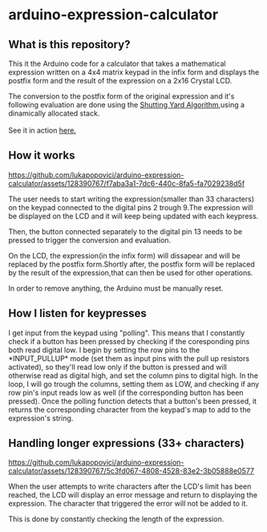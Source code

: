 # arduino-expression-calculator
## What is this repository?
<p> This it the Arduino code for a calculator that takes a mathematical expression written on a 4x4 matrix keypad in the infix form and displays the postfix form and the result of the expression on a 2x16 Crystal LCD. </p>

The conversion to the postfix form of the original expression and it's following evaluation are done using the [Shutting Yard Algorithm](https://en.wikipedia.org/wiki/Shunting_yard_algorithm),using a dinamically allocated stack.
<br>
<br>
See it in action [here.](https://www.youtube.com/watch?v=7AbINdaolRA)
## How it works
https://github.com/lukapopovici/arduino-expression-calculator/assets/128390767/f7aba3a1-7dc6-440c-8fa5-fa7029238d5f
<p>The user needs to start writing the expression(smaller than 33 characters) on the keypad connected to the digital pins 2 trough 9.The expression will be displayed on the LCD and it will keep being updated with each keypress.</p>
<p>Then, the button connected separately to the digital pin 13 needs to be pressed to trigger the conversion and evaluation.</p>
<p>On the LCD, the expression(in the infix form) will dissapear and will be replaced by the postfix form.Shortly after, the postfix form will be replaced by the result of the expression,that can then be used for other operations.</p>
<p>In order to remove anything, the Arduino must be manually reset.</p>

## How I listen for keypresses
<p>I get input from the keypad using "polling". This means that I constantly check if a button has been pressed by checking if the coresponding pins both read digital low. I begin by setting the row pins to the *INPUT_PULLUP* mode (set them as input pins with the pull up resistors activated), so they'll read low only if the button is pressed and will otherwise read as digital high, and set the column pins to digital high. In the loop, I will go trough the columns, setting them as LOW, and checking if any row pin's input reads low as well (if the corresponding button has been pressed). Once the polling function detects that a button's been pressed, it returns the corresponding character from the keypad's map to add to the expression's string.</p>



## Handling longer expressions (33+ characters)

https://github.com/lukapopovici/arduino-expression-calculator/assets/128390767/5c3fd067-4808-4528-83e2-3b05888e0577

<p>When the user attempts to write characters after the LCD's limit has been reached, the LCD will display an error message and return to displaying the expression. The character that triggered the error will not be added to it.</p>
<p>This is done by constantly checking the length of the expression.</p>
